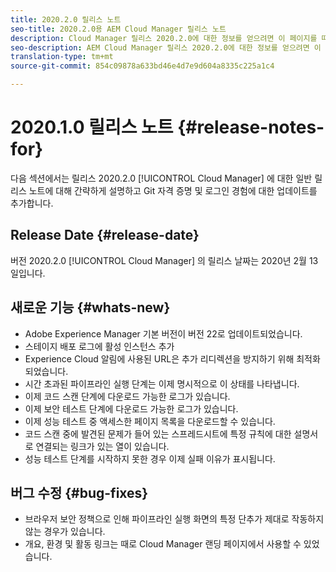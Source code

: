 ```yaml
---
title: 2020.2.0 릴리스 노트
seo-title: 2020.2.0용 AEM Cloud Manager 릴리스 노트
description: Cloud Manager 릴리스 2020.2.0에 대한 정보를 얻으려면 이 페이지를 따르십시오
seo-description: AEM Cloud Manager 릴리스 2020.2.0에 대한 정보를 얻으려면 이 페이지를 따르십시오.
translation-type: tm+mt
source-git-commit: 854c09878a633bd46e4d7e9d604a8335c225a1c4

---
```


# 2020.1.0 릴리스 노트 {#release-notes-for}

다음 섹션에서는 릴리스 2020.2.0 [!UICONTROL Cloud Manager] 에 대한 일반 릴리스 노트에 대해 간략하게 설명하고 Git 자격 증명 및 로그인 경험에 대한 업데이트를 추가합니다.

## Release Date {#release-date}

버전 2020.2.0 [!UICONTROL Cloud Manager] 의 릴리스 날짜는 2020년 2월 13일입니다.

## 새로운 기능 {#whats-new}

* Adobe Experience Manager 기본 버전이 버전 22로 업데이트되었습니다.
* 스테이지 배포 로그에 활성 인스턴스 추가
* Experience Cloud 알림에 사용된 URL은 추가 리디렉션을 방지하기 위해 최적화되었습니다.
* 시간 초과된 파이프라인 실행 단계는 이제 명시적으로 이 상태를 나타냅니다.
* 이제 코드 스캔 단계에 다운로드 가능한 로그가 있습니다.
* 이제 보안 테스트 단계에 다운로드 가능한 로그가 있습니다.
* 이제 성능 테스트 중 액세스한 페이지 목록을 다운로드할 수 있습니다.
* 코드 스캔 중에 발견된 문제가 들어 있는 스프레드시트에 특정 규칙에 대한 설명서로 연결되는 링크가 있는 열이 있습니다.
* 성능 테스트 단계를 시작하지 못한 경우 이제 실패 이유가 표시됩니다.

## 버그 수정 {#bug-fixes}

* 브라우저 보안 정책으로 인해 파이프라인 실행 화면의 특정 단추가 제대로 작동하지 않는 경우가 있습니다.
* 개요, 환경 및 활동 링크는 때로 Cloud Manager 랜딩 페이지에서 사용할 수 있었습니다.
